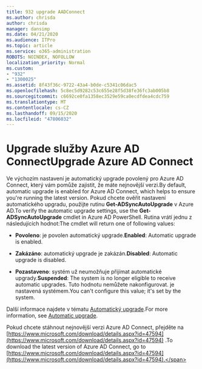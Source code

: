 ```yaml
---
title: 932 upgrade AADConnect
ms.author: chrisda
author: chrisda
manager: dansimp
ms.date: 04/21/2020
ms.audience: ITPro
ms.topic: article
ms.service: o365-administration
ROBOTS: NOINDEX, NOFOLLOW
localization_priority: Normal
ms.custom:
- "932"
- "1300025"
ms.assetid: 8f43f36c-9722-43a4-b0de-c5341c06dac5
ms.openlocfilehash: 5c8ec5d9282c53c655e28f5d38fe36fc3ab005b8
ms.sourcegitcommit: c6692ce0fa1358ec3529e59ca0ecdfdea4cdc759
ms.translationtype: MT
ms.contentlocale: cs-CZ
ms.lasthandoff: 09/15/2020
ms.locfileid: "47806032"
---
```

# <a name="upgrade-azure-ad-connect"></a><span data-ttu-id="ede7b-102">Upgrade služby Azure AD Connect</span><span class="sxs-lookup"><span data-stu-id="ede7b-102">Upgrade Azure AD Connect</span></span>

<span data-ttu-id="ede7b-103">Ve výchozím nastavení je automatický upgrade povolený pro Azure AD Connect, který vám pomůže zajistit, že máte nejnovější verzi.</span><span class="sxs-lookup"><span data-stu-id="ede7b-103">By default, automatic upgrade is enabled for Azure AD Connect, which helps to ensure you're running the latest version.</span></span> <span data-ttu-id="ede7b-104">Pokud chcete ověřit nastavení automatického upgradu, použijte rutinu **Get-ADSyncAutoUpgrade** v Azure AD.</span><span class="sxs-lookup"><span data-stu-id="ede7b-104">To verify the automatic upgrade settings, use the **Get-ADSyncAutoUpgrade** cmdlet in Azure AD PowerShell.</span></span> <span data-ttu-id="ede7b-105">Rutina vrátí jednu z následujících hodnot:</span><span class="sxs-lookup"><span data-stu-id="ede7b-105">The cmdlet will return one of following values:</span></span>

- <span data-ttu-id="ede7b-106">**Povoleno**: je povolen automatický upgrade.</span><span class="sxs-lookup"><span data-stu-id="ede7b-106">**Enabled**: Automatic upgrade is enabled.</span></span>

- <span data-ttu-id="ede7b-107">**Zakázáno**: automatický upgrade je zakázán.</span><span class="sxs-lookup"><span data-stu-id="ede7b-107">**Disabled**: Automatic upgrade is disabled.</span></span>

- <span data-ttu-id="ede7b-108">**Pozastaveno**: systém už neumožňuje přijímat automatické upgrady.</span><span class="sxs-lookup"><span data-stu-id="ede7b-108">**Suspended**: The system is no longer eligible to receive automatic upgrades.</span></span> <span data-ttu-id="ede7b-109">Tuto hodnotu nemůžete nakonfigurovat. je nastavená systémem.</span><span class="sxs-lookup"><span data-stu-id="ede7b-109">You can't configure this value; it's set by the system.</span></span>

<span data-ttu-id="ede7b-110">Další informace najdete v tématu [Automatický upgrade](https://docs.microsoft.com/azure/active-directory/connect/active-directory-aadconnect-feature-automatic-upgrade).</span><span class="sxs-lookup"><span data-stu-id="ede7b-110">For more information, see [Automatic upgrade](https://docs.microsoft.com/azure/active-directory/connect/active-directory-aadconnect-feature-automatic-upgrade).</span></span>

<span data-ttu-id="ede7b-111">Pokud chcete stáhnout nejnovější verzi Azure AD Connect, přejděte na [https://www.microsoft.com/download/details.aspx?id=47594](https://www.microsoft.com/download/details.aspx?id=47594) .</span><span class="sxs-lookup"><span data-stu-id="ede7b-111">To download the latest version of Azure AD Connect, go to [https://www.microsoft.com/download/details.aspx?id=47594](https://www.microsoft.com/download/details.aspx?id=47594).</span></span>
